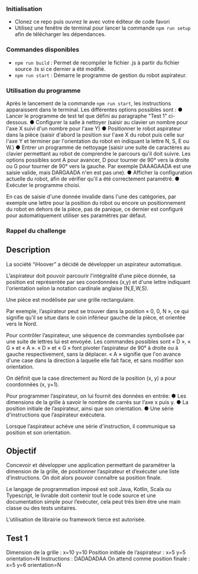 ### Initialisation

- Clonez ce repo puis ouvrez le avec votre éditeur de code favori
- Utilisez une fenêtre de terminal pour lancer la commande `npm run setup` afin de télécharger les dépendances.

### Commandes disponibles

- `npm run build` : Permet de recompiler le fichier .js à partir du fichier source .ts si ce dernier a été modifié.
- `npm run start` : Démarre le programme de gestion du robot aspirateur.

### Utilisation du programme

Après le lancement de la commande `npm run start`, les instructions apparaissent dans le terminal. Les différentes options possibles sont :
● Lancer le programme de test tel que défini au paragraphe "Test 1" ci-dessous.
● Configurer la salle à nettoyer (saisir au clavier un nombre pour l'axe X suivi d'un nombre pour l'axe Y)
● Positionner le robot aspirateur dans la pièce (saisir d'abord la position sur l'axe X du robot puis celle sur l'axe Y et terminer par l'orientation du robot en indiquant la lettre N, S, E ou W.)
● Entrer un programme de nettoyage (saisir une suite de caractères au clavier permettant au robot de comprendre le parcours qu'il doit suivre. Les options possibles sont A pour avancer, D pour tourner de 90° vers la droite ou G pour tourner de 90° vers la gauche. Par exemple DAAAGAADA est une saisie valide, mais DARGAADA n'en est pas une).
● Afficher la configuration actuelle du robot, afin de vérifier qu'il a été correctement paramétré.
● Exécuter le programme choisi.

En cas de saisie d'une donnée invalide dans l'une des catégories, par exemple une lettre pour la position du robot ou encore un positionnement du robot en dehors de la pièce, pas de panique, ce dernier est configuré pour automatiquement utiliser ses paramètres par défaut.

### Rappel du challenge

## Description

La société “iHoover” a décidé de développer un aspirateur automatique.

L’aspirateur doit pouvoir parcourir l'intégralité d’une pièce donnée, sa position est représentée par ses
coordonnées (x,y) et d'une lettre indiquant l'orientation selon la notation cardinale anglaise (N,E,W,S).

Une pièce est modélisée par une grille rectangulaire.

Par exemple, l’aspirateur peut se trouver dans la position « 0, 0, N », ce qui signifie qu’il se situe dans le
coin inférieur gauche de la pièce, et orientée vers le Nord.

Pour contrôler l’aspirateur, une séquence de commandes symbolisée par une suite de lettres lui est
envoyée. Les commandes possibles sont « D », « G » et « A ». « D » et « G » font pivoter l’aspirateur de
90° à droite ou à gauche respectivement, sans la déplacer. « A » signifie que l'on avance d'une case
dans la direction à laquelle elle fait face, et sans modifier son orientation.

On définit que la case directement au Nord de la position (x, y) a pour coordonnées (x, y+1).

Pour programmer l’aspirateur, on lui fournit des données en entrée:
● Les dimensions de la grille à savoir le nombre de carrés sur l’axe x puis y.
● La position initiale de l’aspirateur, ainsi que son orientation.
● Une série d'instructions que l’aspirateur exécutera.

Lorsque l’aspirateur achève une série d'instruction, il communique sa position et son orientation.

## Objectif

Concevoir et développer une application permettant de paramétrer la dimension de la grille, de
positionner l’aspirateur et d’exécuter une liste d’instructions. On doit alors pouvoir connaître sa
position finale.

Le langage de programmation imposé est soit Java, Kotlin, Scala ou Typescript, le livrable doit contenir
tout le code source et une documentation simple pour l’exécuter, cela peut très bien être une main
classe ou des tests unitaires.

L’utilisation de librairie ou framework tierce est autorisée.

## Test 1

Dimension de la grille : x=10 y=10
Position initiale de l’aspirateur : x=5 y=5 orientation=N
Instructions : DADADADAA
On attend comme position finale : x=5 y=6 orientation=N
